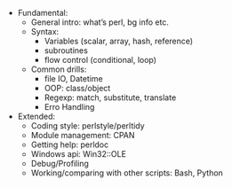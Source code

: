 - Fundamental:
  -	General intro: what’s perl, bg info etc.
  -	Syntax: 
    -	Variables (scalar, array, hash, reference)
    -	subroutines
    -	flow control (conditional, loop)
  -	Common drills:  
    -	file IO, Datetime
    -	OOP: class/object
    -	Regexp: match, substitute, translate
    -	Erro Handling
- Extended:
  -	Coding style: perlstyle/perltidy
  -	Module management: CPAN
  -	Getting help: perldoc
  -	Windows api: Win32::OLE
  -	Debug/Profiling
  -	Working/comparing  with other scripts: Bash, Python
